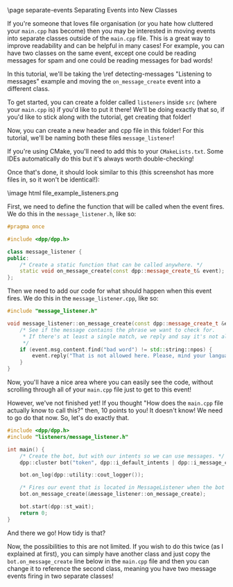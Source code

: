 \page separate-events Separating Events into New Classes

If you're someone that loves file organisation (or you hate how cluttered your `main.cpp` has become) then you may be interested in moving events into separate classes outside of the `main.cpp` file. This is a great way to improve readability and can be helpful in many cases! For example, you can have two classes on the same event, except one could be reading messages for spam and one could be reading messages for bad words!

In this tutorial, we'll be taking the \ref detecting-messages "Listening to messages" example and moving the `on_message_create` event into a different class.

To get started, you can create a folder called `listeners` inside `src` (where your `main.cpp` is) if you'd like to put it there! We'll be doing exactly that so, if you'd like to stick along with the tutorial, get creating that folder!

Now, you can create a new header and cpp file in this folder! For this tutorial, we'll be naming both these files `message_listener`!

If you're using CMake, you'll need to add this to your `CMakeLists.txt`. Some IDEs automatically do this but it's always worth double-checking!

Once that's done, it should look similar to this (this screenshot has more files in, so it won't be identical!):

\image html file_example_listeners.png

First, we need to define the function that will be called when the event fires. We do this in the `message_listener.h`, like so:

~~~~~~~~~~cpp
#pragma once

#include <dpp/dpp.h>

class message_listener {
public:
	/* Create a static function that can be called anywhere. */
	static void on_message_create(const dpp::message_create_t& event);
};
~~~~~~~~~~

Then we need to add our code for what should happen when this event fires. We do this in the `message_listener.cpp`, like so:

~~~~~~~~~~cpp
#include "message_listener.h"

void message_listener::on_message_create(const dpp::message_create_t &event) {
	/* See if the message contains the phrase we want to check for.
	 * If there's at least a single match, we reply and say it's not allowed.
	 */
	if (event.msg.content.find("bad word") != std::string::npos) {
		event.reply("That is not allowed here. Please, mind your language!", true);
	}
}
~~~~~~~~~~

Now, you'll have a nice area where you can easily see the code, without scrolling through all of your `main.cpp` file just to get to this event!

However, we've not finished yet! If you thought "How does the `main.cpp` file actually know to call this?" then, 10 points to you! It doesn't know! We need to go do that now. So, let's do exactly that.

~~~~~~~~~~cpp
#include <dpp/dpp.h>
#include "listeners/message_listener.h"

int main() {
	/* Create the bot, but with our intents so we can use messages. */
	dpp::cluster bot("token", dpp::i_default_intents | dpp::i_message_content);

	bot.on_log(dpp::utility::cout_logger());

	/* Fires our event that is located in MessageListener when the bot detects a message in any server and any channel it has access to. */
	bot.on_message_create(&message_listener::on_message_create);

	bot.start(dpp::st_wait);
	return 0;
}
~~~~~~~~~~

And there we go! How tidy is that?

Now, the possibilities to this are not limited. If you wish to do this twice (as I explained at first), you can simply have another class and just copy the `bot.on_message_create` line below in the `main.cpp` file and then you can change it to reference the second class, meaning you have two message events firing in two separate classes!